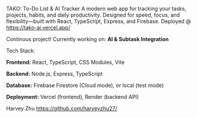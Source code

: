 TAKO: To-Do List & AI Tracker
A modern web app for tracking your tasks, projects, habits, and daily productivity.
Designed for speed, focus, and flexibility—built with React, TypeScript, Express, and Firebase.
Deployed @ https://tako-ai.vercel.app/

Continous project!
Currently working on: **AI & Subtask Integration**

Tech Stack: 

**Frontend:**
React, TypeScript, CSS Modules, Vite

**Backend:**
Node.js, Express, TypeScript

**Database:**
Firebase Firestore (Cloud mode), or local (test mode)

**Deployment:**
Vercel (frontend), Render (backend API)

Harvey Zhu
https://github.com/harveyzhu27/
